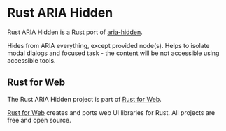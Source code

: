 # Rust ARIA Hidden

Rust ARIA Hidden is a Rust port of [aria-hidden](https://www.npmjs.com/package/aria-hidden).

Hides from ARIA everything, except provided node(s). Helps to isolate modal dialogs and focused task - the content will be not accessible using accessible tools.

## Rust for Web

The Rust ARIA Hidden project is part of [Rust for Web](https://github.com/RustForWeb).

[Rust for Web](https://github.com/RustForWeb) creates and ports web UI libraries for Rust. All projects are free and open source.
